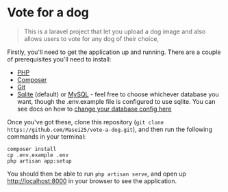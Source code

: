 # Vote for a dog

> This is a laravel project that let you upload a dog image and also allows users to vote for any dog of their choice,

Firstly, you'll need to get the application up and running. There are a couple of prerequisites
you'll need to install:

* [PHP](https://www.php.net/manual/en/install.php)
* [Composer](https://getcomposer.org/doc/00-intro.md)
* [Git](https://git-scm.com/book/en/v2/Getting-Started-Installing-Git)
* [Sqlite](https://www.sqlite.org/download.html) (default) or [MySQL](https://dev.mysql.com/doc/mysql-installation-excerpt/8.0/en/) - feel free to choose whichever database you want, though the .env.example file is configured to use sqlite. You can see docs on how to [change your database config here](https://laravel.com/docs/8.x/database)

Once you've got these, clone this repository (`git clone https://github.com/Masei25/vote-a-dog.git`), and then run the following commands in your terminal:

```
composer install
cp .env.example .env
php artisan app:setup
```

You should then be able to run `php artisan serve`, and open up [http://localhost:8000](http://localhost:8000) 
in your browser to see the application.

